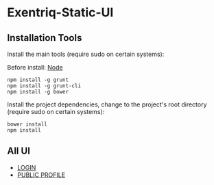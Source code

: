 # Exentriq-Static-UI

## Installation Tools

Install the main tools (require sudo on certain systems):

Before install: [Node](https://nodejs.org)

```
npm install -g grunt
npm install -g grunt-cli
npm install -g bower
```

Install the project dependencies, change to the project's root directory (require sudo on certain systems):

```
bower install
npm install
```

## All UI

- [LOGIN](https://github.com/ExentriqLtd/Exentriq-Static-UI/ui/login)
- [PUBLIC PROFILE](https://github.com/ExentriqLtd/Exentriq-Static-UI/ui/public_profile)